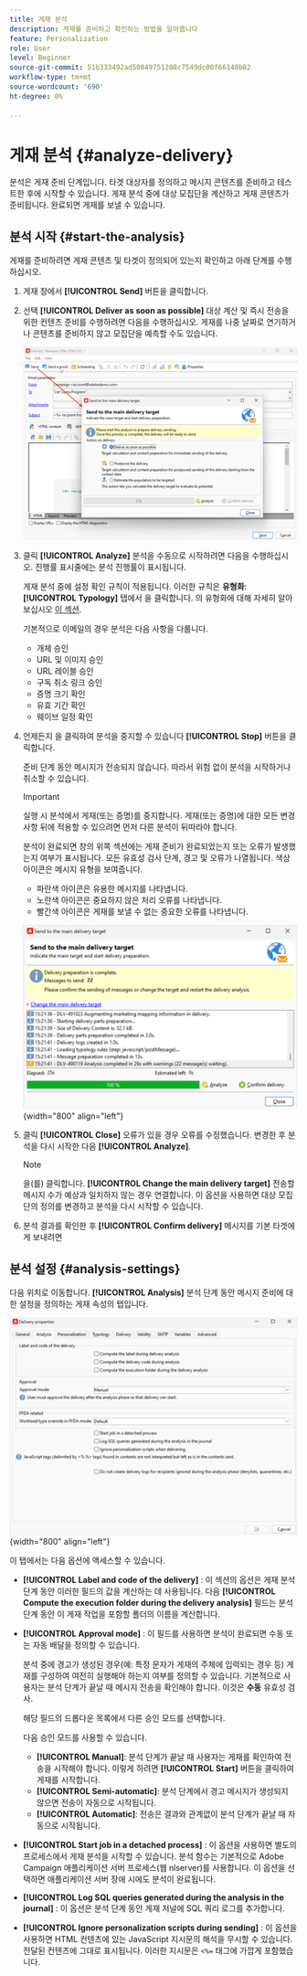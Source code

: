 ```yaml
---
title: 게재 분석
description: 게재를 준비하고 확인하는 방법을 알아봅니다
feature: Personalization
role: User
level: Beginner
source-git-commit: 51b333492ad50849751208c7549dc00f66140b82
workflow-type: tm+mt
source-wordcount: '690'
ht-degree: 0%

---
```


# 게재 분석 {#analyze-delivery}

분석은 게재 준비 단계입니다. 타겟 대상자를 정의하고 메시지 콘텐츠를 준비하고 테스트한 후에 시작할 수 있습니다. 게재 분석 중에 대상 모집단을 계산하고 게재 콘텐츠가 준비됩니다. 완료되면 게재를 보낼 수 있습니다.

## 분석 시작 {#start-the-analysis}

게재를 준비하려면 게재 콘텐츠 및 타겟이 정의되어 있는지 확인하고 아래 단계를 수행하십시오.

1. 게재 창에서 **[!UICONTROL Send]** 버튼을 클릭합니다.
1. 선택 **[!UICONTROL Deliver as soon as possible]** 대상 계산 및 즉시 전송을 위한 컨텐츠 준비를 수행하려면 다음을 수행하십시오. 게재를 나중 날짜로 연기하거나 콘텐츠를 준비하지 않고 모집단을 예측할 수도 있습니다.

   ![](assets/delivery-analysis-start.png)

1. 클릭 **[!UICONTROL Analyze]** 분석을 수동으로 시작하려면 다음을 수행하십시오. 진행률 표시줄에는 분석 진행률이 표시됩니다.

   게재 분석 중에 설정 확인 규칙이 적용됩니다. 이러한 규칙은 **유형화**: **[!UICONTROL Typology]** 탭에서 을 클릭합니다. 의 유형화에 대해 자세히 알아보십시오 [이 섹션](../../automation/campaign-opt/campaign-typologies.md).

   기본적으로 이메일의 경우 분석은 다음 사항을 다룹니다.

   * 개체 승인
   * URL 및 이미지 승인
   * URL 레이블 승인
   * 구독 취소 링크 승인
   * 증명 크기 확인
   * 유효 기간 확인
   * 웨이브 일정 확인


1. 언제든지 을 클릭하여 분석을 중지할 수 있습니다 **[!UICONTROL Stop]** 버튼을 클릭합니다.

   준비 단계 동안 메시지가 전송되지 않습니다. 따라서 위험 없이 분석을 시작하거나 취소할 수 있습니다.

   >[!IMPORTANT]
   >
   >실행 시 분석에서 게재(또는 증명)를 중지합니다. 게재(또는 증명)에 대한 모든 변경 사항 뒤에 적용할 수 있으려면 먼저 다른 분석이 뒤따라야 합니다.

   분석이 완료되면 창의 위쪽 섹션에는 게재 준비가 완료되었는지 또는 오류가 발생했는지 여부가 표시됩니다. 모든 유효성 검사 단계, 경고 및 오류가 나열됩니다. 색상 아이콘은 메시지 유형을 보여줍니다.

   * 파란색 아이콘은 유용한 메시지를 나타냅니다.
   * 노란색 아이콘은 중요하지 않은 처리 오류를 나타냅니다.
   * 빨간색 아이콘은 게재를 보낼 수 없는 중요한 오류를 나타냅니다.

   ![](assets/delivery-analysis-results.png){width="800" align="left"}

1. 클릭 **[!UICONTROL Close]** 오류가 있을 경우 오류를 수정했습니다. 변경한 후 분석을 다시 시작한 다음 **[!UICONTROL Analyze]**.

   >[!NOTE]
   >
   >을(를) 클릭합니다. **[!UICONTROL Change the main delivery target]** 전송할 메시지 수가 예상과 일치하지 않는 경우 연결합니다. 이 옵션을 사용하면 대상 모집단의 정의를 변경하고 분석을 다시 시작할 수 있습니다.

1. 분석 결과를 확인한 후 **[!UICONTROL Confirm delivery]** 메시지를 기본 타겟에게 보내려면


## 분석 설정 {#analysis-settings}

다음 위치로 이동합니다. **[!UICONTROL Analysis]** 분석 단계 동안 메시지 준비에 대한 설정을 정의하는 게재 속성의 탭입니다.

![](assets/delivery-properties-analysis-tab.png){width="800" align="left"}

이 탭에서는 다음 옵션에 액세스할 수 있습니다.

* **[!UICONTROL Label and code of the delivery]** : 이 섹션의 옵션은 게재 분석 단계 동안 이러한 필드의 값을 계산하는 데 사용됩니다. 다음 **[!UICONTROL Compute the execution folder during the delivery analysis]** 필드는 분석 단계 동안 이 게재 작업을 포함할 폴더의 이름을 계산합니다.

* **[!UICONTROL Approval mode]** : 이 필드를 사용하면 분석이 완료되면 수동 또는 자동 배달을 정의할 수 있습니다.

   분석 중에 경고가 생성된 경우(예: 특정 문자가 게재의 주체에 입력되는 경우 등) 게재를 구성하여 여전히 실행해야 하는지 여부를 정의할 수 있습니다. 기본적으로 사용자는 분석 단계가 끝날 때 메시지 전송을 확인해야 합니다. 이것은 **수동** 유효성 검사.

   해당 필드의 드롭다운 목록에서 다른 승인 모드를 선택합니다.

   다음 승인 모드를 사용할 수 있습니다.

   * **[!UICONTROL Manual]**: 분석 단계가 끝날 때 사용자는 게재를 확인하여 전송을 시작해야 합니다. 이렇게 하려면 **[!UICONTROL Start]** 버튼을 클릭하여 게재를 시작합니다.
   * **[!UICONTROL Semi-automatic]**: 분석 단계에서 경고 메시지가 생성되지 않으면 전송이 자동으로 시작됩니다.
   * **[!UICONTROL Automatic]**: 전송은 결과와 관계없이 분석 단계가 끝날 때 자동으로 시작됩니다.

* **[!UICONTROL Start job in a detached process]** : 이 옵션을 사용하면 별도의 프로세스에서 게재 분석을 시작할 수 있습니다. 분석 함수는 기본적으로 Adobe Campaign 애플리케이션 서버 프로세스(웹 nlserver)를 사용합니다. 이 옵션을 선택하면 애플리케이션 서버 장애 시에도 분석이 완료됩니다.
* **[!UICONTROL Log SQL queries generated during the analysis in the journal]** : 이 옵션은 분석 단계 동안 게재 저널에 SQL 쿼리 로그를 추가합니다.
* **[!UICONTROL Ignore personalization scripts during sending]** : 이 옵션을 사용하면 HTML 컨텐츠에 있는 JavaScript 지시문의 해석을 무시할 수 있습니다. 전달된 컨텐츠에 그대로 표시됩니다. 이러한 지시문은 `<%=` 태그에 가깝게 포함했습니다.


